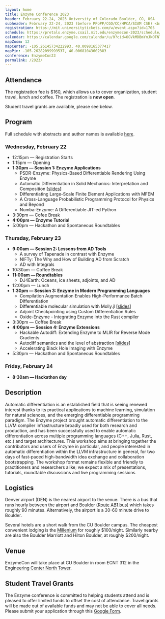 ```yaml
---
layout: home
title: Enzyme Conference 2023
header: February 22-24, 2023 University of Colorado Boulder, CO, USA
subheader: February 22-24, 2023 (before PPoPP/CGO/CC/HPCA/SIAM CSE) <br> University of Colorado Boulder, CO, USA
registration: https://mit.universitytickets.com/w/event.aspx?id=1705
schedule: https://pretalx.enzyme.csail.mit.edu/enzymecon-2023/schedule/
calendar: https://calendar.google.com/calendar/u/0?cid=OGVkMDBmYmJkOTNlNGM2MWVlZTBlNDk2MzRhYzEzZTc4MjM0NTY2NzI4NjdiYjE5ZTNmYjM3OTY5NjU0MzIwZEBncm91cC5jYWxlbmRhci5nb29nbGUuY29t
mapZoom: 12
mapCenter: -105.26145734222993, 40.0098165377417
mapPin: -105.26282099999537, 40.00681043602383
conference: EnzymeCon23
permalink: /2023/
---
```


## Attendance

The registration fee is $160, which allows us to cover organization, student travel, lunch and coffee. The registration is **now open**.

Student travel grants are available, please see below.

## Program

Full schedule with abstracts and author names is available [here](https://pretalx.enzyme.csail.mit.edu/enzymecon-2023/schedule/).

### Wednesday, February 22

- 12:15pm — Registration Starts
- 1:15pm — Opening
- **1:30pm — Session 1: Enzyme Applications**
  - PSDR-Enzyme: Physics-Based Differentiable Rendering Using Enzyme
  - Automatic Differentiation in Solid Mechanics: Interpretation and Composition
    [[slides](https://enzyme.mit.edu/conference/assets/LeilaGhaffari_EnzymeCon2023.pdf)]
  - Differentiating Large-Scale Finite Element Applications with MFEM
  - A Cross-Language Probabilistic Programming Protocol for Physics and Beyond
  - Numba-Enzyme: A Differentiable JIT-ed Python
- 3:30pm — Cofee Break
- **4:00pm — Enzyme Tutorial**
- 5:00pm — Hackathon and Spontaneous Roundtables

### Thursday, February 23

- **9:00am — Session 2: Lessons from AD Tools**
  - A survey of Tapenade in contrast with Enzyme
  - NIFTy: The Why and How of Building AD from Scratch
  - AD with Integrals
- 10:30am — Coffee Break
- **11:00am — Roundtables**
  - DJ4Earth: Oceans, ice sheets, adjoints, and AD
- 12:00pm — Lunch
- **1:30pm — Session 3: Enzyme in Modern Programming Languages**
  - Compilation Augmentation Enables High-Performance Batch Differentiation
  - Differentiable molecular simulation with Molly.jl
    [[slides](https://enzyme.mit.edu/conference/assets/JoeGreener_EnzymeCon2023.pdf)]
  - Adjoint Checkpointing using Custom Differentiation Rules
  - Oxide-Enzyme - Integrating Enzyme into the Rust compiler
- 3:30pm — Coffee Break
- **4:00pm — Session 4: Enzyme Extensions**
  - Hackable Autodiff: Extending Enzyme to MLIR for Reverse Mode Gradients
  - Autodiff semantics and the level of abstraction
    [[slides](https://enzyme.mit.edu/conference/assets/JanHueckelheim_EnzymeCon2023.pdf)]
  - Accelerating Black Hole Imaging with Enzyme
 - 5:30pm — Hackathon and Spontaneous Roundtables

### Friday, February 24

- **8:30am — Hackathon day**

## Description

Automatic differentiation is an established field that is seeing renewed interest thanks to its practical applications to machine learning, simulation for natural sciences, and the emerging differentiable programming paradigm. The Enzyme project brought automatic differentiation to the LLVM compiler infrastructure broadly used for both research and production, and has been successfully used to enable automatic differentiation across multiple programming languages (C++, Julia, Rust, etc.) and target architectures. This workshop aims at bringing together the contributors and users of Enzyme in particular, and people interested in automatic differentiation within the LLVM infrastructure in general, for two days of fast-paced high-bandwidth idea exchange and collaboration bootstrapping. The workshop format remains flexible and friendly to practitioners and researchers alike; we expect a mix of presentations, tutorials, roundtable discussions and live programming sessions.

## Logistics

Denver airport (DEN) is the nearest airport to the venue. There is a bus that runs hourly between the airport and Boulder [(Route AB1 bus)](https://www.rtd-denver.com/app/route/AB/schedule?direction=westbound) which takes roughly 90 minutes. Alternatively, the airport is a 30-60 minute drive to Boulder.

Several hotels are a short walk from the CU Boulder campus. The cheapest convenient lodging is the [Millenium](https://www.millenniumhotels.com/en/boulder/millennium-harvest-house-boulder/) for roughly $100/night. Similarly nearby are also the Boulder Marriott and Hilton Boulder, at roughly $200/night.

## Venue

EnzymeCon will take place at CU Boulder in room ECNT 312 in the [Engineering Center North Tower](https://www.colorado.edu/map/?id=336#!m/432495).

## Student Travel Grants

The Enzyme conference is committed to helping students attend and is pleased to offer limited funds to offset the cost of attendance. Travel grants will be made out of available funds and may not be able to cover all needs. Please submit your application through this [Google Form](https://docs.google.com/forms/d/e/1FAIpQLSfxlNIlVXVLYbFNnB00FQ-DBPh2aD4kbW0zX43rolFRgphfXg/viewform?usp=sf_link).
